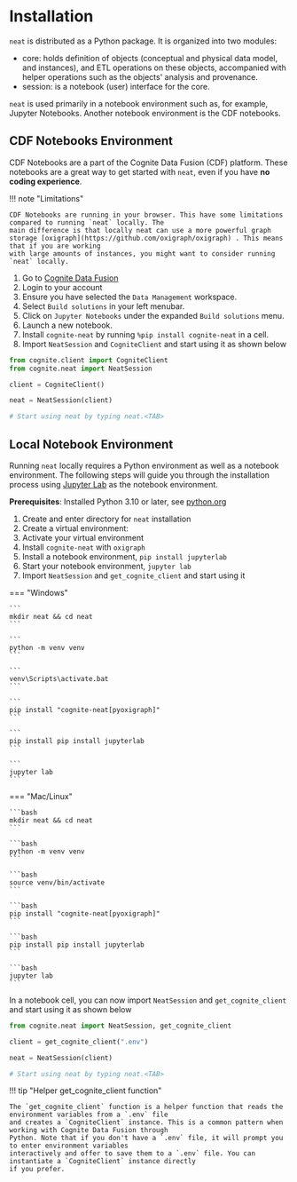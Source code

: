 # Installation

`neat` is distributed as a Python package. It is organized into two modules:

- core: holds definition of objects (conceptual and physical data model, and instances), and ETL operations on these objects, accompanied with helper operations such as the objects' analysis and provenance.
- session: is a notebook (user) interface for the core.

`neat` is used primarily in a notebook environment such as, for example,
Jupyter Notebooks. Another notebook environment is the CDF notebooks.

## CDF Notebooks Environment

CDF Notebooks are a part of the Cognite Data Fusion (CDF) platform. These notebooks are a great way to get started with
`neat`, even if you have **no coding experience**.

!!! note "Limitations"

    CDF Notebooks are running in your browser. This have some limitations compared to running `neat` locally. The
    main difference is that locally neat can use a more powerful graph storage [oxigraph](https://github.com/oxigraph/oxigraph) . This means that if you are working
    with large amounts of instances, you might want to consider running `neat` locally.

1. Go to [Cognite Data Fusion](https://fusion.cogniteapp.com/)
2. Login to your account
3. Ensure you have selected the `Data Management` workspace.
4. Select `Build solutions` in your left menubar.
5. Click on `Jupyter Notebooks` under the expanded `Build solutions` menu.
6. Launch a new notebook.
7. Install `cognite-neat` by running `%pip install cognite-neat` in a cell.
8. Import `NeatSession` and `CogniteClient` and start using it as shown below

```python
from cognite.client import CogniteClient
from cognite.neat import NeatSession

client = CogniteClient()

neat = NeatSession(client)

# Start using neat by typing neat.<TAB>
```

## Local Notebook Environment
Running `neat` locally requires a Python environment as well as a notebook environment. The following steps will
guide you through the installation process using [Jupyter Lab](https://jupyter.org/install) as the notebook environment.

**Prerequisites**: Installed Python 3.10 or later, see [python.org](https://www.python.org/downloads/)

1. Create and enter directory for `neat` installation
1. Create a virtual environment:
2. Activate your virtual environment
3. Install `cognite-neat` with `oxigraph`
4. Install a notebook environment, `pip install jupyterlab`
5. Start your notebook environment, `jupyter lab`
6. Import `NeatSession` and `get_cognite_client` and start using it

=== "Windows"

    ```
    mkdir neat && cd neat
    ```

    ```
    python -m venv venv
    ```

    ```
    venv\Scripts\activate.bat
    ```

    ```
    pip install "cognite-neat[pyoxigraph]"
    ```

    ```
    pip install pip install jupyterlab
    ```

    ```
    jupyter lab
    ```

=== "Mac/Linux"

    ```bash
    mkdir neat && cd neat
    ```

    ```bash
    python -m venv venv
    ```

    ```bash
    source venv/bin/activate
    ```

    ```bash
    pip install "cognite-neat[pyoxigraph]"
    ```

    ```bash
    pip install pip install jupyterlab
    ```

    ```bash
    jupyter lab
    ```

In a notebook cell, you can now import `NeatSession` and `get_cognite_client` and start using it as shown below

```python
from cognite.neat import NeatSession, get_cognite_client

client = get_cognite_client(".env")

neat = NeatSession(client)

# Start using neat by typing neat.<TAB>
```

!!! tip "Helper get_cognite_client function"

    The `get_cognite_client` function is a helper function that reads the environment variables from a `.env` file
    and creates a `CogniteClient` instance. This is a common pattern when working with Cognite Data Fusion through
    Python. Note that if you don't have a `.env` file, it will prompt you to enter environment variables
    interactively and offer to save them to a `.env` file. You can instantiate a `CogniteClient` instance directly
    if you prefer.
